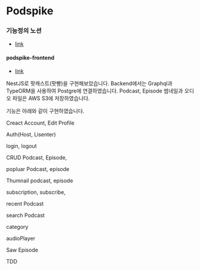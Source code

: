 Podspike
=============

### 기능정의 노션
* [link]

[link]: https://www.notion.so/f78a86f2356b4590901ee7e5d6f4a5e6?pvs=4

#### podspike-frontend
* [link]

[link]: https://github.com/jun-ho-Kim/podspike-frontend


NestJS로 팟캐스트(팟빵)을 구현해보았습니다. 
Backend에서는 Graphql과 TypeORM을 사용하여 Postgre에 연결하였습니다.
Podcast, Episode 썸네일과 오디오 파일은 AWS S3에 저장하였습니다.

기능은 아래와 같이 구현하였습니다.

Creact Account, Edit Profile

Auth(Host, Lisenter)

login, logout

CRUD Podcast, Episode,

popluar Podcast, episode

Thumnail podcast, episode

subscription, subscribe,

recent Podcast

search Podcast

category

audioPlayer

Saw Episode

TDD


